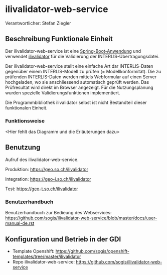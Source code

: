 # ilivalidator-web-service

Verantwortlicher: Stefan Ziegler

## Beschreibung Funktionale Einheit
Der ilivalidator-web-service ist eine [Spring-Boot-Anwendung](https://spring.io/projects/spring-boot) und verwendet [ilivalidator](https://github.com/claeis/ilivalidator) für die Validierung der INTERLIS-Übertragungsdatei.

Der ilivalidator-web-service  stellt eine einfache Art dar INTERLIS-Daten gegenüber einem INTERLIS-Modell zu prüfen (= Modellkonformität). Die zu prüfenden INTERLIS-Daten werden mittels Webformular auf einen Server hochgeladen, wo sie anschliessend automatisch geprüft werden. Das Prüfresultat wird direkt im Browser angezeigt.
Für die Nutzungsplanung wurden spezielle Validierungsfunktionen implementiert. 

Die Programmbibliothek ilivalidator selbst ist nicht Bestandteil dieser funktionalen Einheit. 

### Funktionsweise
<Hier fehlt das Diagramm und die Erläuterungen dazu>

## Benutzung
Aufruf des ilivalidator-web-service.

Produktion: https://geo.so.ch/ilivalidator

Integration: https://geo-i.so.ch/ilivalidator

Test: https://geo-t.so.ch/ilivalidator

### Benutzerhandbuch
Benutzerhandbuch zur Bedieung des Webservices: https://github.com/sogis/ilivalidator-web-service/blob/master/docs/user-manual-de.rst

## Konfiguration und Betrieb in der GDI
* Template Openshift: https://github.com/sogis/openshift-templates/tree/master/ilivalidator
* Repo ilivalidator-web-service: https://github.com/sogis/ilivalidator-web-service


